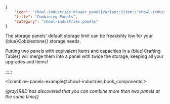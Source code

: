 ```json
{
    "icon": "chowl-industries:drawer_panel{Variant:{item:\"chowl-industries:drawer_panel\"},Capacity:\"2\"}",
    "title": "Combining Panels",
    "category": "chowl-industries:panels"
}
```

The storage panels' default storage limit can be freakishly low for your {blue}Cobblestone{} storage needs.

Putting two panels with equivalent items and capacities in a {blue}Crafting Table{} will merge them into a panel with
twice the storage, keeping all your upgrades and items!

;;;;;

<|combine-panels-example@chowl-industries:book_components|>


*{gray}R&D has discovered that you can combine more than two panels at the same time{}*